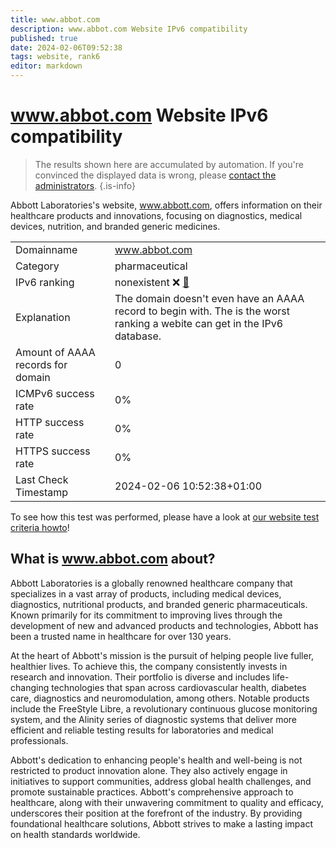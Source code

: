 ```yaml
---
title: www.abbot.com
description: www.abbot.com Website IPv6 compatibility
published: true
date: 2024-02-06T09:52:38
tags: website, rank6
editor: markdown
---
```


# www.abbot.com Website IPv6 compatibility

> The results shown here are accumulated by automation. If you're convinced the displayed data is wrong, please [contact the administrators](/howto/chat). 
{.is-info}

Abbott Laboratories's website, www.abbott.com, offers information on their healthcare products and innovations, focusing on diagnostics, medical devices, nutrition, and branded generic medicines.


|   |   |
| - | - |
| Domainname | www.abbot.com
| Category | pharmaceutical |
| IPv6 ranking | nonexistent :x: [🔗](/howto/ranking) |
| Explanation | The domain doesn't even have an AAAA record to begin with. The is the worst ranking a webite can get in the IPv6 database. |
| Amount of AAAA records for domain | 0 |
| ICMPv6 success rate | 0%|
| HTTP success rate | 0% |
| HTTPS success rate | 0% |
| Last Check Timestamp | 2024-02-06 10:52:38+01:00 |

To see how this test was performed, please have a look at [our website test criteria howto](/howto/testcriteria/website)!


## What is www.abbot.com about?
Abbott Laboratories is a globally renowned healthcare company that specializes in a vast array of products, including medical devices, diagnostics, nutritional products, and branded generic pharmaceuticals. Known primarily for its commitment to improving lives through the development of new and advanced products and technologies, Abbott has been a trusted name in healthcare for over 130 years.

At the heart of Abbott's mission is the pursuit of helping people live fuller, healthier lives. To achieve this, the company consistently invests in research and innovation. Their portfolio is diverse and includes life-changing technologies that span across cardiovascular health, diabetes care, diagnostics and neuromodulation, among others. Notable products include the FreeStyle Libre, a revolutionary continuous glucose monitoring system, and the Alinity series of diagnostic systems that deliver more efficient and reliable testing results for laboratories and medical professionals.

Abbott's dedication to enhancing people's health and well-being is not restricted to product innovation alone. They also actively engage in initiatives to support communities, address global health challenges, and promote sustainable practices. Abbott's comprehensive approach to healthcare, along with their unwavering commitment to quality and efficacy, underscores their position at the forefront of the industry. By providing foundational healthcare solutions, Abbott strives to make a lasting impact on health standards worldwide.


